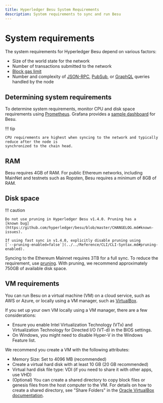 ```yaml
---
title: Hyperledger Besu System Requirements
description: System requirements to sync and run Besu
---
```


# System requirements

The system requirements for Hyperledger Besu depend on various factors:

* Size of the world state for the network
* Number of transactions submitted to the network
* [Block gas limit](../../Reference/Config-Items.md#genesis-block-parameters)
* Number and complexity of [JSON-RPC](../Interact/APIs/Using-JSON-RPC-API.md),
  [PubSub](../Interact/APIs/RPC-PubSub.md), or [GraphQL](../Interact/APIs/GraphQL.md) queries
  handled by the node

## Determining system requirements

To determine system requirements, monitor CPU and disk space requirements using
[Prometheus](../Monitor/Metrics.md#monitor-node-performance-using-prometheus). Grafana provides a
[sample dashboard](https://grafana.com/grafana/dashboards/10273) for Besu.

!!! tip

    CPU requirements are highest when syncing to the network and typically reduce after the node is
    synchronized to the chain head.

## RAM

Besu requires 4GB of RAM. For public Ethereum networks, including MainNet and testnets such as
Ropsten, Besu requires a minimum of 8GB of RAM.

## Disk space

!!! caution

    Do not use pruning in Hyperledger Besu v1.4.0. Pruning has a
    [known bug](https://github.com/hyperledger/besu/blob/master/CHANGELOG.md#known-issues).

    If using fast sync in v1.4.0, explicitly disable pruning using
    [`--pruning-enabled=false`](../../Reference/CLI/CLI-Syntax.md#pruning-enabled).

Syncing to the Ethereum Mainnet requires 3TB for a full sync. To reduce the requirement, use
[pruning](../../Concepts/Pruning.md). With pruning, we recommend approximately 750GB of available
disk space.

## VM requirements

You can run Besu on a virtual machine (VM) on a cloud service, such as AWS or Azure, or locally
using a VM manager, such as [VirtualBox](https://www.virtualbox.org/).

If you set up your own VM locally using a VM manager, there are a few considerations:

* Ensure you enable Intel Virtualization Technology (VTx) and Virtualization Technology for
  Directed I/O (VT-d) in the BIOS settings.
* On Windows, you might need to disable Hyper-V in the Windows Feature list.

We recommend you create a VM with the following attributes:

* Memory Size: Set to 4096 MB (recommended)
* Create a virtual hard disk with at least 10 GB (20 GB recommended)
* Virtual hard disk file type: VDI (if you need to share it with other apps, use VHD)
* (Optional) You can create a shared directory to copy block files or genesis files from the host
  computer to the VM. For details on how to create a shared directory, see "Share Folders" in the
  [Oracle VirtualBox documentation].

<!-- Links -->
[Oracle VirtualBox documentation]: https://www.virtualbox.org/manual/UserManual.html#sharedfolders


